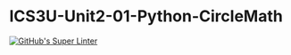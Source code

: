 # ICS3U-Unit2-01-Python-CircleMath

[![GitHub's Super Linter](https://github.com/Rodas-Nega1/ICS3U-Unit2-01-Python-CircleMath/workflows/GitHub's%20Super%20Linter/badge.svg)](https://github.com/Rodas-Nega1/ICS3U-Unit2-01-Python-CircleMath/actions)

